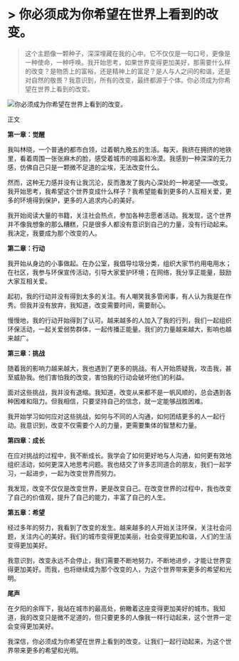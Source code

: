 # > 你必须成为你希望在世界上看到的改变。
> 
> 这个主题像一颗种子，深深埋藏在我的心中。它不仅仅是一句口号，更像是一种使命，一种呼唤。我开始思考，如果世界变得更加美好，那需要什么样的改变？是物质上的富裕，还是精神上的富足？是人与人之间的和谐，还是对自然的敬畏？我意识到，所有的改变，最终都源于个体。你必须成为你希望在世界上看到的改变。

![你必须成为你希望在世界上看到的改变。](/images/70c7349b380f4f0a8b5239e75a34ee70.jpg)


正文

**第一章：觉醒**

我叫林晓，一个普通的都市白领，过着朝九晚五的生活。每天，我挤在拥挤的地铁里，看着周围一张张麻木的脸，感受着城市的喧嚣和冷漠。我感到一种深深的无力感，仿佛自己只是一颗微不足道的尘埃，无法改变什么。

然而，这种无力感并没有让我沉沦，反而激发了我内心深处的一种渴望——改变。我开始思考，我希望这个世界变成什么样子？我希望能看到更多的人互相关爱，更多的环境得到保护，更多的人追求内心的美好。

我开始阅读大量的书籍，关注社会热点，参加各种志愿者活动。我发现，这个世界并不像我想象的那么糟糕，只是很多人都没有意识到自己的力量，没有行动起来。我决定，我要成为那个改变的人。

**第二章：行动**

我开始从身边的小事做起。在办公室，我倡导垃圾分类，组织大家节约用电用水；在社区，我参与环保宣传活动，引导大家爱护环境；在网络，我分享正能量，鼓励大家互相关爱。

起初，我的行动并没有得到太多的关注。有人嘲笑我多管闲事，有人认为我是在作秀。但我并没有放弃，我知道，改变需要时间，需要耐心。

慢慢地，我的行动开始得到了认可。越来越多的人加入了我的行列，我们一起组织环保活动，一起关爱弱势群体，一起传播正能量。我们的力量越来越大，影响也越来越广。

**第三章：挑战**

随着我的影响力越来越大，我也遇到了更多的挑战。有人开始质疑我，攻击我，甚至威胁我。他们害怕我的改变，害怕我的行动会破坏他们的利益。

面对这些挑战，我并没有退缩。我知道，改变从来都不是一帆风顺的，总会遇到各种困难和阻力。但我相信，只要坚持自己的信念，就一定能够战胜困难。

我开始学习如何应对这些挑战，如何与不同的人沟通，如何团结更多的人一起行动。我意识到，改变不仅需要个人的力量，更需要集体的智慧和力量。

**第四章：成长**

在应对挑战的过程中，我不断成长。我学会了如何更好地与人沟通，如何更有效地组织活动，如何更深入地思考问题。我也结交了许多志同道合的朋友，我们一起学习，一起进步，一起为改变世界而努力。

我发现，改变不仅仅是改变世界，更是改变自己。在改变世界的过程中，我也改变了自己的价值观，提升了自己的能力，丰富了自己的人生。

**第五章：希望**

经过多年的努力，我看到了改变的发生。越来越多的人开始关注环保，关注社会问题，关注内心的美好。我们的城市变得更加美丽，社会变得更加和谐，人们的生活变得更加美好。

我意识到，改变永远不会停止，我们需要不断地努力，不断地进步，才能让世界变得更加美好。而我，也将继续成为那个改变的人，为这个世界带来更多的希望和光明。

**尾声**

在夕阳的余晖下，我站在城市的最高处，俯瞰着这座变得更加美好的城市。我知道，我的改变只是微不足道的，但只要更多的人像我一样行动起来，这个世界一定会变得更加美好。

我深信，你必须成为你希望在世界上看到的改变。让我们一起行动起来，为这个世界带来更多的希望和光明。